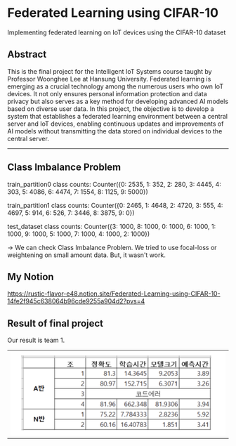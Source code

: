 # Federated Learning using CIFAR-10
Implementing federated learning on IoT devices using the CIFAR-10 dataset

## Abstract
This is the final project for the Intelligent IoT Systems course taught by Professor Woonghee Lee at Hansung University. Federated learning is emerging as a crucial technology among the numerous users who own IoT devices. It not only ensures personal information protection and data privacy but also serves as a key method for developing advanced AI models based on diverse user data. In this project, the objective is to develop a system that establishes a federated learning environment between a central server and IoT devices, enabling continuous updates and improvements of AI models without transmitting the data stored on individual devices to the central server.

---

## Class Imbalance Problem


train_partition0 class counts: Counter({0: 2535, 1: 352, 2: 280, 3: 4445, 4: 303, 5: 4086, 6: 4474, 7: 1554, 8: 1125, 9: 5000})

train_partition1 class counts: Counter({0: 2465, 1: 4648, 2: 4720, 3: 555, 4: 4697, 5: 914, 6: 526, 7: 3446, 8: 3875, 9: 0})

test_dataset class counts: Counter({3: 1000, 8: 1000, 0: 1000, 6: 1000, 1: 1000, 9: 1000, 5: 1000, 7: 1000, 4: 1000, 2: 1000})

-> We can check Class Imbalance Problem. We tried to use focal-loss or weightening on small amount data. But, it wasn't work.


## My Notion

https://rustic-flavor-e48.notion.site/Federated-Learning-using-CIFAR-10-14fe2f945c638064b96cde9255a904d2?pvs=4

## Result of final project
Our result is team 1.

<table>
  <tr>
    <td><img src="./image/Results_in_competition.png" alt="Image 1" width="900px" /></td>
  </tr>
</table>

